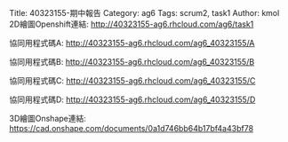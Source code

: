 Title: 40323155-期中報告
Category: ag6
Tags: scrum2, task1
Author: kmol
2D繪圖Openshift連結: <a href="http://40323155-ag6.rhcloud.com/ag6/task1">http://40323155-ag6.rhcloud.com/ag6/task1</a>


協同用程式碼A: <a href="http://40323155-ag6.rhcloud.com/ag6_40323155/A">http://40323155-ag6.rhcloud.com/ag6_40323155/A</a>

協同用程式碼B: <a href="http://40323155-ag6.rhcloud.com/ag6_40323155/B">http://40323155-ag6.rhcloud.com/ag6_40323155/B</a>

協同用程式碼C: <a href="http://40323155-ag6.rhcloud.com/ag6_40323155/C">http://40323155-ag6.rhcloud.com/ag6_40323155/C</a>

協同用程式碼D: <a href="http://40323155-ag6.rhcloud.com/ag6_40323155/D">http://40323155-ag6.rhcloud.com/ag6_40323155/D</a>


3D繪圖Onshape連結: <a href="https://cad.onshape.com/documents/0a1d746bb64b17bf4a43bf78">https://cad.onshape.com/documents/0a1d746bb64b17bf4a43bf78</a>
